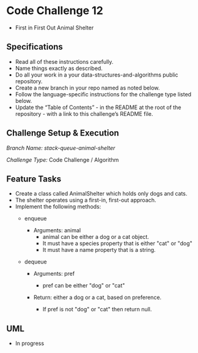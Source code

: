# Code Challenge 12

- First in First Out Animal Shelter

## Specifications

  - Read all of these instructions carefully.
  - Name things exactly as described.
  - Do all your work in a your data-structures-and-algorithms public repository.
  - Create a new branch in your repo named as noted below.
  - Follow the language-specific instructions for the challenge type listed below.
  - Update the “Table of Contents” - in the README at the root of the repository - with a link to this challenge’s README file.

## Challenge Setup & Execution

*Branch Name: stack-queue-animal-shelter*

*Challenge Type:* Code Challenge / Algorithm

## Feature Tasks

  - Create a class called AnimalShelter which holds only dogs and cats.
  - The shelter operates using a first-in, first-out approach.
  - Implement the following methods:
      - enqueue
          - Arguments: animal
              - animal can be either a dog or a cat object.
              - It must have a species property that is either "cat" or "dog"
              - It must have a name property that is a string.

      - dequeue
          - Arguments: pref
              - pref can be either "dog" or "cat"

          - Return: either a dog or a cat, based on preference.
              - If pref is not "dog" or "cat" then return null.

## UML

- In progress
